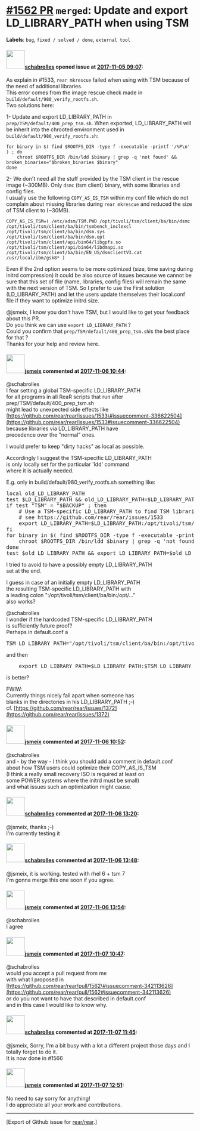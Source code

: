 [\#1562 PR](https://github.com/rear/rear/pull/1562) `merged`: Update and export LD\_LIBRARY\_PATH when using TSM
================================================================================================================

**Labels**: `bug`, `fixed / solved / done`, `external tool`

#### <img src="https://avatars.githubusercontent.com/u/19491077?u=0021b16ab426902cbe676f6831f41607bbe4d441&v=4" width="50">[schabrolles](https://github.com/schabrolles) opened issue at [2017-11-05 09:07](https://github.com/rear/rear/pull/1562):

As explain in \#1533, `rear mkrescue` failed when using with TSM because
of the need of additional libraries.  
This error comes from the image rescue check made in
`build/default/980_verify_rootfs.sh`.  
Two solutions here:

1- Update and export LD\_LIBRARY\_PATH in
`prep/TSM/default/400_prep_tsm.sh`. When exported, LD\_LIBRARY\_PATH
will be inherit into the chrooted environment used in
`build/default/980_verify_rootfs.sh`:

    for binary in $( find $ROOTFS_DIR -type f -executable -printf '/%P\n' ) ; do
        chroot $ROOTFS_DIR /bin/ldd $binary | grep -q 'not found' && broken_binaries="$broken_binaries $binary"
    done

2- We don't need all the stuff provided by the TSM client in the rescue
image (~300MB). Only `dsmc` (tsm client) binary, with some libraries and
config files.  
I usually use the following `COPY_AS_IS_TSM` within my conf file which
do not complain about missing libraries during `rear mkrescue` and
reduced the size of TSM client to (~30MB).

    COPY_AS_IS_TSM=( /etc/adsm/TSM.PWD /opt/tivoli/tsm/client/ba/bin/dsmc /opt/tivoli/tsm/client/ba/bin/tsmbench_inclexcl /opt/tivoli/tsm/client/ba/bin/dsm.sys /opt/tivoli/tsm/client/ba/bin/dsm.opt /opt/tivoli/tsm/client/api/bin64/libgpfs.so /opt/tivoli/tsm/client/api/bin64/libdmapi.so /opt/tivoli/tsm/client/ba/bin/EN_US/dsmclientV3.cat /usr/local/ibm/gsk8* )

Even if the 2nd option seems to be more optimized (size, time saving
during initrd compression) it could be also source of issues because we
cannot be sure that this set of file (name, libraries, config files)
will remain the same with the next version of TSM. So I prefer to use
the First solution (LD\_LIBRARY\_PATH) and let the users update
themselves their local.conf file if they want to optimize initrd size.

@jsmeix, I know you don't have TSM, but I would like to get your
feedback about this PR.  
Do you think we can use `export LD_LIBRARY_PATH` ?  
Could you confirm that `prep/TSM/default/400_prep_tsm.sh`is the best
place for that ?  
Thanks for your help and review here.

#### <img src="https://avatars.githubusercontent.com/u/1788608?u=925fc54e2ce01551392622446ece427f51e2f0ce&v=4" width="50">[jsmeix](https://github.com/jsmeix) commented at [2017-11-06 10:44](https://github.com/rear/rear/pull/1562#issuecomment-342111737):

@schabrolles  
I fear setting a global TSM-specific LD\_LIBRARY\_PATH  
for all programs in all ReaR scripts that run after  
prep/TSM/default/400\_prep\_tsm.sh  
might lead to unexpected side effects like  
[https://github.com/rear/rear/issues/1533\#issuecomment-336622504](https://github.com/rear/rear/issues/1533#issuecomment-336622504)  
because libraries via LD\_LIBRARY\_PATH have  
precedence over the "normal" ones.

I would prefer to keep "dirty hacks" as local as possible.

Accordingly I suggest the TSM-specific LD\_LIBRARY\_PATH  
is only locally set for the particular 'ldd' command  
where it is actually needed.

E.g. only in build/default/980\_verify\_rootfs.sh something like:

<pre>
local old_LD_LIBRARY_PATH
test $LD_LIBRARY_PATH && old_LD_LIBRARY_PATH=$LD_LIBRARY_PATH
if test "TSM" = "$BACKUP" ; then
    # Use a TSM-specific LD_LIBRARY_PATH to find TSM libraries
    # see https://github.com/rear/rear/issues/1533
    export LD_LIBRARY_PATH=$LD_LIBRARY_PATH:/opt/tivoli/tsm/client/ba/bin:/opt/tivoli/tsm/client/api/bin64:/opt/tivoli/tsm/client/api/bin:/opt/tivoli/tsm/client/api/bin64/cit/bin
fi
for binary in $( find $ROOTFS_DIR -type f -executable -printf '/%P\n' ) ; do
    chroot $ROOTFS_DIR /bin/ldd $binary | grep -q 'not found' && broken_binaries="$broken_binaries $binary"
done
test $old_LD_LIBRARY_PATH && export LD_LIBRARY_PATH=$old_LD_LIBRARY_PATH || unset LD_LIBRARY_PATH
</pre>

I tried to avoid to have a possibly empty LD\_LIBRARY\_PATH  
set at the end.

I guess in case of an initially empty LD\_LIBRARY\_PATH  
the resulting TSM-specific LD\_LIBRARY\_PATH with  
a leading colon ":/opt/tivoli/tsm/client/ba/bin:/opt/..."  
also works?

@schabrolles  
I wonder if the hardcoded TSM-specific LD\_LIBRARY\_PATH  
is sufficiently future proof?  
Perhaps in default.conf a

<pre>
TSM_LD_LIBRARY_PATH="/opt/tivoli/tsm/client/ba/bin:/opt/tivoli/tsm/client/api/bin64:/opt/tivoli/tsm/client/api/bin:/opt/tivoli/tsm/client/api/bin64/cit/bin"
</pre>

and then

<pre>
    export LD_LIBRARY_PATH=$LD_LIBRARY_PATH:$TSM_LD_LIBRARY_PATH
</pre>

is better?

FWIW:  
Currently things nicely fall apart when someone has  
blanks in the directories in his LD\_LIBRARY\_PATH ;-)  
cf.
[https://github.com/rear/rear/issues/1372](https://github.com/rear/rear/issues/1372)

#### <img src="https://avatars.githubusercontent.com/u/1788608?u=925fc54e2ce01551392622446ece427f51e2f0ce&v=4" width="50">[jsmeix](https://github.com/jsmeix) commented at [2017-11-06 10:52](https://github.com/rear/rear/pull/1562#issuecomment-342113626):

@schabrolles  
and - by the way - I think you should add a comment in default.conf  
about how TSM users could optimize their COPY\_AS\_IS\_TSM  
(I think a really small recovery ISO is required at least on  
some POWER systems where the initrd must be small)  
and what issues such an optimization might cause.

#### <img src="https://avatars.githubusercontent.com/u/19491077?u=0021b16ab426902cbe676f6831f41607bbe4d441&v=4" width="50">[schabrolles](https://github.com/schabrolles) commented at [2017-11-06 13:20](https://github.com/rear/rear/pull/1562#issuecomment-342146335):

@jsmeix, thanks ;-)  
I'm currently testing it

#### <img src="https://avatars.githubusercontent.com/u/19491077?u=0021b16ab426902cbe676f6831f41607bbe4d441&v=4" width="50">[schabrolles](https://github.com/schabrolles) commented at [2017-11-06 13:48](https://github.com/rear/rear/pull/1562#issuecomment-342153344):

@jsmeix, it is working. tested with rhel 6 + tsm 7  
I'm gonna merge this one soon if you agree.

#### <img src="https://avatars.githubusercontent.com/u/1788608?u=925fc54e2ce01551392622446ece427f51e2f0ce&v=4" width="50">[jsmeix](https://github.com/jsmeix) commented at [2017-11-06 13:54](https://github.com/rear/rear/pull/1562#issuecomment-342154952):

@schabrolles  
I agree

#### <img src="https://avatars.githubusercontent.com/u/1788608?u=925fc54e2ce01551392622446ece427f51e2f0ce&v=4" width="50">[jsmeix](https://github.com/jsmeix) commented at [2017-11-07 10:47](https://github.com/rear/rear/pull/1562#issuecomment-342445083):

@schabrolles  
would you accept a pull request from me  
with what I proposed in  
[https://github.com/rear/rear/pull/1562\#issuecomment-342113626](https://github.com/rear/rear/pull/1562#issuecomment-342113626)  
or do you not want to have that described in default.conf  
and in this case I would like to know why.

#### <img src="https://avatars.githubusercontent.com/u/19491077?u=0021b16ab426902cbe676f6831f41607bbe4d441&v=4" width="50">[schabrolles](https://github.com/schabrolles) commented at [2017-11-07 11:45](https://github.com/rear/rear/pull/1562#issuecomment-342458433):

@jsmeix, Sorry, I'm a bit busy with a lot a different project those days
and I totally forget to do it.  
It is now done in \#1566

#### <img src="https://avatars.githubusercontent.com/u/1788608?u=925fc54e2ce01551392622446ece427f51e2f0ce&v=4" width="50">[jsmeix](https://github.com/jsmeix) commented at [2017-11-07 12:51](https://github.com/rear/rear/pull/1562#issuecomment-342472863):

No need to say sorry for anything!  
I do appreciate all your work and contributions.

------------------------------------------------------------------------

\[Export of Github issue for
[rear/rear](https://github.com/rear/rear).\]

